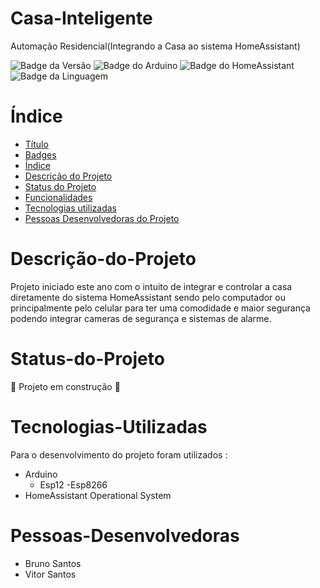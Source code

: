 # Casa-Inteligente

 Automação Residencial(Integrando a Casa ao sistema HomeAssistant)

![Badge da Versão](https://img.shields.io/badge/Version-1.0-blue)
![Badge do Arduino](https://img.shields.io/badge/C%23-limegreen?logo=Arduino&label=Arduino)
![Badge do HomeAssistant](https://img.shields.io/badge/Esphome-blue?style=flat&logo=esphome&logoColor=blue&label=HAOS)
![Badge da Linguagem](https://img.shields.io/badge/C%23-Language-limegreen)

# Índice

* [Título](#Casa-Inteligente)
* [Badges](#badges)
* [Índice](#índice)
* [Descrição do Projeto](#descrição-do-projeto)
* [Status do Projeto](#status-do-Projeto)
* [Funcionalidades](#funcionalidades)
* [Tecnologias utilizadas](#tecnologias-utilizadas)
* [Pessoas Desenvolvedoras do Projeto](#pessoas-desenvolvedoras)

# Descrição-do-Projeto
  Projeto iniciado este ano com o intuito de integrar e controlar a casa diretamente do sistema HomeAssistant sendo pelo computador ou principalmente pelo celular para ter uma comodidade e maior segurança podendo integrar cameras de segurança e sistemas de alarme.

# Status-do-Projeto

:construction: Projeto em construção :construction:

# Tecnologias-Utilizadas

Para o desenvolvimento do projeto foram utilizados :
- Arduino
  - Esp12
  -Esp8266
- HomeAssistant Operational System
	

# Pessoas-Desenvolvedoras

- Bruno Santos
- Vitor Santos

